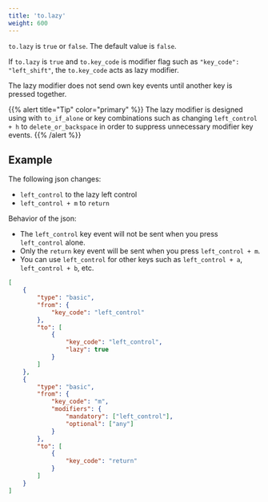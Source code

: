 ```yaml
---
title: 'to.lazy'
weight: 600
---
```


`to.lazy` is `true` or `false`. The default value is `false`.

If `to.lazy` is `true` and `to.key_code` is modifier flag such as `"key_code": "left_shift"`, the `to.key_code` acts as lazy modifier.

The lazy modifier does not send own key events until another key is pressed together.

{{% alert title="Tip" color="primary" %}}
The lazy modifier is designed using with `to_if_alone` or key combinations such as changing `left_control + h` to `delete_or_backspace` in order to suppress unnecessary modifier key events.
{{% /alert %}}

## Example

The following json changes:

-   `left_control` to the lazy left control
-   `left_control + m` to `return`

Behavior of the json:

-   The `left_control` key event will not be sent when you press `left_control` alone.
-   Only the `return` key event will be sent when you press `left_control + m`.
-   You can use `left_control` for other keys such as `left_control + a`, `left_control + b`, etc.

```json
[
    {
        "type": "basic",
        "from": {
            "key_code": "left_control"
        },
        "to": [
            {
                "key_code": "left_control",
                "lazy": true
            }
        ]
    },
    {
        "type": "basic",
        "from": {
            "key_code": "m",
            "modifiers": {
                "mandatory": ["left_control"],
                "optional": ["any"]
            }
        },
        "to": [
            {
                "key_code": "return"
            }
        ]
    }
]
```
